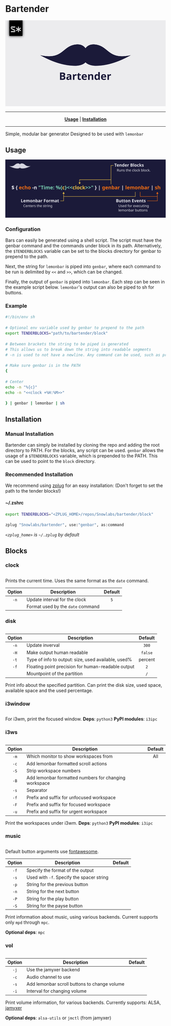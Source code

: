 # Bartender

![logo](assets/logo_light_centered.png)
***

<p align="center">
<b><a href="#usage">Usage</a></b>
|
<b><a href="#installation">Installation</a></b>
</p>

***
Simple, modular bar generator
Designed to be used with `lemonbar`

## Usage
![Usage](assets/Usage.png)

### Configuration

Bars can easily be generated using a shell script. The script must have the
genbar command and the commands under block in its path. Alternatively, the
`$TENDERBLOCKS` variable can be set to the blocks directory for genbar to
prepend to the path.

Next, the string for `lemonbar` is piped into `genbar`, where each
command to be run is delimited by `<<` and `>>`, which can be changed.

Finally, the output of `genbar` is piped into `lemonbar`. Each step can
be seen in the example script below. `lemonbar`'s output can also be
piped to sh for buttons.

### Example

````sh
#!/bin/env sh

# Optional env variable used by genbar to prepend to the path
export TENDERBLOCKS="path/to/bartender/block"

# Between brackets the string to be piped is generated
# This allows us to break down the string into readable segments
# -n is used to not have a newline. Any command can be used, such as printf

# Make sure genbar is in the PATH
{

# Center
echo -n "%{c}"
echo -n "<<clock +%H:%M>>"

} | genbar | lemonbar | sh
````


## Installation

### Manual Installation

Bartender can simply be installed by cloning the repo and adding the root
directory to PATH. For the blocks, any script can be used. `genbar` allows the
usage of a `$TENDERBLOCKS` variable, which is prepended to the PATH. This can
be used to point to the `block` directory.

### Recommended Installation

We recommend using [zplug](github.com/zplug/zplug) for an easy installation:
(Don't forget to set the path to the tender blocks!)
#### ~/.zshrc
```zsh
export TENDERBLOCKS="<ZPLUG_HOME>/repos/Snowlabs/bartender/block"

zplug "Snowlabs/bartender", use:"genbar", as:command
```
*`<zplug_home>` is `~/.zplug` by default*

## Blocks

### clock
##

Prints the current time. Uses the same format as the `date` command.

| Option | Description | Default |
| :----: | ----------- | :-----: |
| `-n` | Update interval for the clock | `5` |
| | Format used by the `date` command | |

### disk
##

| Option | Description | Default |
| :----: | ----------- | :-----: |
| `-n` | Update inverval | `300` |
| `-H` | Make output human readable | `false` |
| `-t` | Type of info to output: size, used available, used% | percent |
| `-f` | Floating point precision for human-readable output | `2` |
| | Mountpoint of the partition | `/` |

Print info about the specified partition. Can print the disk size, used space,
available space and the used percentage.

### i3window
##

For i3wm, print the focused window.
**Deps**: `python3`
**PyPI modules**: `i3ipc`

### i3ws
##

| Option | Description | Default |
| :----: | ----------- | :-----: |
| `-m` | Which monitor to show workspaces from | All |
| `-c` | Add lemonbar formatted scroll actions | |
| `-S` | Strip workspace numbers | |
| `-B` | Add lemonbar formatted numbers for changing workspace | |
| `-s` | Separator | |
| `-f` | Prefix and suffix for unfocused workspace | |
| `-F` | Prefix and suffix for focused workspace | |
| `-u` | Prefix and suffix for urgent workspace | |

Print the workspaces under i3wm.
**Deps**: `python3`
**PyPI modules**: `i3ipc`

### music
##

Default button arguments use [fontawesome](http://fontawesome.io/).

| Option | Description | Default |
| :----: | ----------- | :-----: |
| `-f` | Specify the format of the output | |
| `-s` | Used with `-f`. Specify the spacer string | |
| `-p` | String for the previous button | |
| `-n` | String for the next button | |
| `-P` | String for the play button | |
| `-S` | String for the payse button | |

Print information about music, using various backends. Current supports only
`mpd` through `mpc`.

**Optional deps**: `mpc`

### vol
##

| Option | Description | Default |
| :----: | ----------- | :-----: |
| `-j` | Use the jamyxer backend | |
| `-c` | Audio channel to use | |
| `-s` | Add lemonbar scroll buttons to change volume | |
| `-i` | Interval for changing volume | |

Print volume information, for various backends. Currently supports: ALSA,
[jamyxer](https://github.com/Javyre/jamyxer)

**Optional deps**: `alsa-utils` or `jmctl` (from jamyxer)
